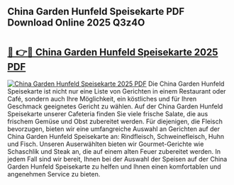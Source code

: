 ## China Garden Hunfeld Speisekarte PDF Download Online 2025 Q3z4O

# <h2><a href="http://gcb99r.nevu.top/?p=China+Garden+Hunfeld+Speisekarte">🔗 👉🔴 China Garden Hunfeld Speisekarte 2025 PDF</a></h2>

[![China Garden Hunfeld Speisekarte 2025 PDF](https://i.imgur.com/dBaPXMq.png)](http://gcb99r.nevu.top/?p=China+Garden+Hunfeld+Speisekarte)
Die China Garden Hunfeld Speisekarte ist nicht nur eine Liste von Gerichten in einem Restaurant oder Café, sondern auch Ihre Möglichkeit, ein köstliches und für Ihren Geschmack geeignetes Gericht zu wählen. Auf der China Garden Hunfeld Speisekarte unserer Cafeteria finden Sie viele frische Salate, die aus frischem Gemüse und Obst zubereitet werden. Für diejenigen, die Fleisch bevorzugen, bieten wir eine umfangreiche Auswahl an Gerichten auf der China Garden Hunfeld Speisekarte an: Rindfleisch, Schweinefleisch, Huhn und Fisch. Unseren Auserwählten bieten wir Gourmet-Gerichte wie Schaschlik und Steak an, die auf einem alten Feuer zubereitet werden. In jedem Fall sind wir bereit, Ihnen bei der Auswahl der Speisen auf der China Garden Hunfeld Speisekarte zu helfen und Ihnen einen komfortablen und angenehmen Service zu bieten.
